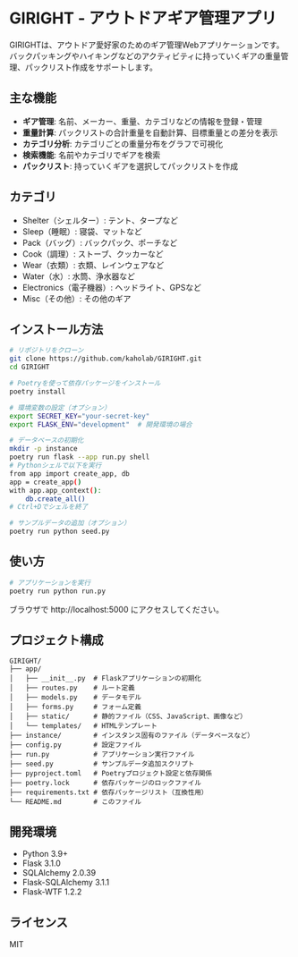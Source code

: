 # GIRIGHT - アウトドアギア管理アプリ

GIRIGHTは、アウトドア愛好家のためのギア管理Webアプリケーションです。バックパッキングやハイキングなどのアクティビティに持っていくギアの重量管理、パックリスト作成をサポートします。

## 主な機能

- **ギア管理**: 名前、メーカー、重量、カテゴリなどの情報を登録・管理
- **重量計算**: パックリストの合計重量を自動計算、目標重量との差分を表示
- **カテゴリ分析**: カテゴリごとの重量分布をグラフで可視化
- **検索機能**: 名前やカテゴリでギアを検索
- **パックリスト**: 持っていくギアを選択してパックリストを作成

## カテゴリ

- Shelter（シェルター）: テント、タープなど
- Sleep（睡眠）: 寝袋、マットなど
- Pack（バッグ）: バックパック、ポーチなど
- Cook（調理）: ストーブ、クッカーなど
- Wear（衣類）: 衣類、レインウェアなど
- Water（水）: 水筒、浄水器など
- Electronics（電子機器）: ヘッドライト、GPSなど
- Misc（その他）: その他のギア

## インストール方法

```bash
# リポジトリをクローン
git clone https://github.com/kaholab/GIRIGHT.git
cd GIRIGHT

# Poetryを使って依存パッケージをインストール
poetry install

# 環境変数の設定（オプション）
export SECRET_KEY="your-secret-key"
export FLASK_ENV="development"  # 開発環境の場合

# データベースの初期化
mkdir -p instance
poetry run flask --app run.py shell
# Pythonシェルで以下を実行
from app import create_app, db
app = create_app()
with app.app_context():
    db.create_all()
# Ctrl+Dでシェルを終了

# サンプルデータの追加（オプション）
poetry run python seed.py
```

## 使い方

```bash
# アプリケーションを実行
poetry run python run.py
```

ブラウザで http://localhost:5000 にアクセスしてください。

## プロジェクト構成

```
GIRIGHT/
├── app/
│   ├── __init__.py  # Flaskアプリケーションの初期化
│   ├── routes.py    # ルート定義
│   ├── models.py    # データモデル
│   ├── forms.py     # フォーム定義
│   ├── static/      # 静的ファイル（CSS、JavaScript、画像など）
│   └── templates/   # HTMLテンプレート
├── instance/        # インスタンス固有のファイル（データベースなど）
├── config.py        # 設定ファイル
├── run.py           # アプリケーション実行ファイル
├── seed.py          # サンプルデータ追加スクリプト
├── pyproject.toml   # Poetryプロジェクト設定と依存関係
├── poetry.lock      # 依存パッケージのロックファイル
├── requirements.txt # 依存パッケージリスト（互換性用）
└── README.md        # このファイル
```

## 開発環境

- Python 3.9+
- Flask 3.1.0
- SQLAlchemy 2.0.39
- Flask-SQLAlchemy 3.1.1
- Flask-WTF 1.2.2

## ライセンス

MIT